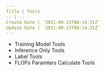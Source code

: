 ```yaml
---
Title | Tools
-- | --
Create Date | `2021-09-13T08:14:31Z`
Update Date | `2021-09-13T08:14:31Z`
---
```

- Training Model Tools
- Inference Only Tools
- Label Tools
- FLOPs Paramters Calculate Tools

